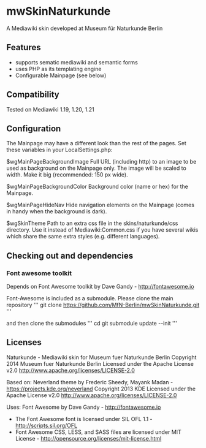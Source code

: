 ﻿# mwSkinNaturkunde
A Mediawiki skin developed at Museum für Naturkunde Berlin

## Features
 * supports sematic mediawiki and semantic forms
 * uses PHP as its templating engine
 * Configurable Mainpage (see below)

## Compatibility 
Tested on Mediawiki 1.19, 1.20, 1.21

## Configuration
The Mainpage may have a different look than the rest of the pages. Set these variables in your LocalSettings.php:

$wgMainPageBackgroundImage
Full URL (including http) to an image to be used as background on the Mainpage only. 
The image will be scaled to width. Make it big (recommended: 150 px wide).

$wgMainPageBackgroundColor
Background color (name or hex) for the Mainpage.

$wgMainPageHideNav
Hide navigation elements on the Mainpage (comes in handy when the background is dark).

$wgSkinTheme
Path to an extra css file in the skins/naturkunde/css directory. 
Use it instead of Mediawiki:Common.css if you have several wikis which share the same extra styles (e.g. different languages).

## Checking out and dependencies
### Font awesome toolkit
Depends on Font Awesome toolkit by Dave Gandy - http://fontawesome.io

Font-Awesome is included as a submodule. Please clone the main repository
'''
git clone https://github.com/MfN-Berlin/mwSkinNaturkunde.git <path>
'''

and then clone the submodules
'''
cd <path>
git submodule update --init
'''

## Licenses
Naturkunde - Mediawiki skin for Museum fuer Naturkunde Berlin
Copyright 2014 Museum fuer Naturkunde Berlin
Licensed under the Apache License v2.0
http://www.apache.org/licenses/LICENSE-2.0

Based on: 
Neverland theme by Frederic Sheedy, Mayank Madan - https://projects.kde.org/neverland
Copyright 2013 KDE
Licensed under the Apache License v2.0
http://www.apache.org/licenses/LICENSE-2.0

Uses: 
Font Awesome by Dave Gandy - http://fontawesome.io
 - The Font Awesome font is licensed under SIL OFL 1.1 -
   http://scripts.sil.org/OFL
 - Font Awesome CSS, LESS, and SASS files are licensed under MIT License -
   http://opensource.org/licenses/mit-license.html


